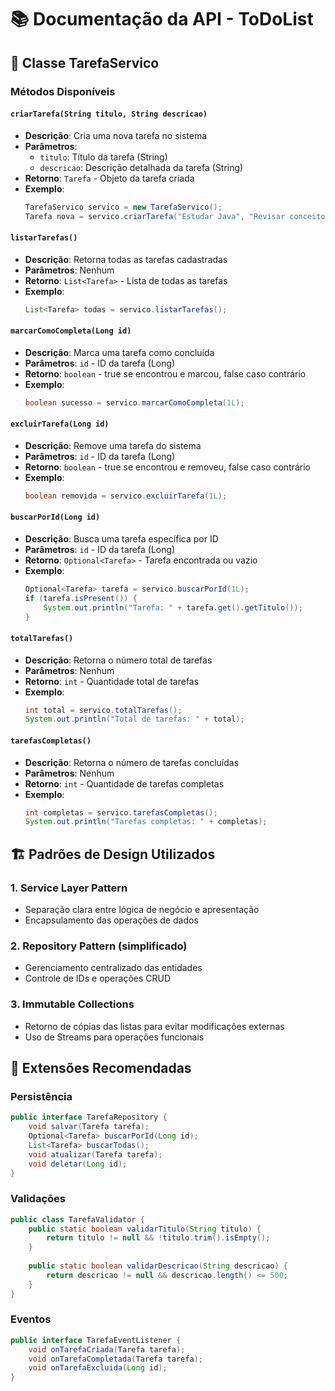 # 📚 Documentação da API - ToDoList

## 🔧 Classe TarefaServico

### Métodos Disponíveis

#### `criarTarefa(String titulo, String descricao)`
- **Descrição**: Cria uma nova tarefa no sistema
- **Parâmetros**: 
  - `titulo`: Título da tarefa (String)
  - `descricao`: Descrição detalhada da tarefa (String)
- **Retorno**: `Tarefa` - Objeto da tarefa criada
- **Exemplo**:
  ```java
  TarefaServico servico = new TarefaServico();
  Tarefa nova = servico.criarTarefa("Estudar Java", "Revisar conceitos de POO");
  ```

#### `listarTarefas()`
- **Descrição**: Retorna todas as tarefas cadastradas
- **Parâmetros**: Nenhum
- **Retorno**: `List<Tarefa>` - Lista de todas as tarefas
- **Exemplo**:
  ```java
  List<Tarefa> todas = servico.listarTarefas();
  ```

#### `marcarComoCompleta(Long id)`
- **Descrição**: Marca uma tarefa como concluída
- **Parâmetros**: `id` - ID da tarefa (Long)
- **Retorno**: `boolean` - true se encontrou e marcou, false caso contrário
- **Exemplo**:
  ```java
  boolean sucesso = servico.marcarComoCompleta(1L);
  ```

#### `excluirTarefa(Long id)`
- **Descrição**: Remove uma tarefa do sistema
- **Parâmetros**: `id` - ID da tarefa (Long)
- **Retorno**: `boolean` - true se encontrou e removeu, false caso contrário
- **Exemplo**:
  ```java
  boolean removida = servico.excluirTarefa(1L);
  ```

#### `buscarPorId(Long id)`
- **Descrição**: Busca uma tarefa específica por ID
- **Parâmetros**: `id` - ID da tarefa (Long)
- **Retorno**: `Optional<Tarefa>` - Tarefa encontrada ou vazio
- **Exemplo**:
  ```java
  Optional<Tarefa> tarefa = servico.buscarPorId(1L);
  if (tarefa.isPresent()) {
      System.out.println("Tarefa: " + tarefa.get().getTitulo());
  }
  ```

#### `totalTarefas()`
- **Descrição**: Retorna o número total de tarefas
- **Parâmetros**: Nenhum
- **Retorno**: `int` - Quantidade total de tarefas
- **Exemplo**:
  ```java
  int total = servico.totalTarefas();
  System.out.println("Total de tarefas: " + total);
  ```

#### `tarefasCompletas()`
- **Descrição**: Retorna o número de tarefas concluídas
- **Parâmetros**: Nenhum
- **Retorno**: `int` - Quantidade de tarefas completas
- **Exemplo**:
  ```java
  int completas = servico.tarefasCompletas();
  System.out.println("Tarefas completas: " + completas);
  ```

## 🏗️ Padrões de Design Utilizados

### 1. **Service Layer Pattern**
- Separação clara entre lógica de negócio e apresentação
- Encapsulamento das operações de dados

### 2. **Repository Pattern (simplificado)**
- Gerenciamento centralizado das entidades
- Controle de IDs e operações CRUD

### 3. **Immutable Collections**
- Retorno de cópias das listas para evitar modificações externas
- Uso de Streams para operações funcionais

## 🔮 Extensões Recomendadas

### Persistência
```java
public interface TarefaRepository {
    void salvar(Tarefa tarefa);
    Optional<Tarefa> buscarPorId(Long id);
    List<Tarefa> buscarTodas();
    void atualizar(Tarefa tarefa);
    void deletar(Long id);
}
```

### Validações
```java
public class TarefaValidator {
    public static boolean validarTitulo(String titulo) {
        return titulo != null && !titulo.trim().isEmpty();
    }
    
    public static boolean validarDescricao(String descricao) {
        return descricao != null && descricao.length() <= 500;
    }
}
```

### Eventos
```java
public interface TarefaEventListener {
    void onTarefaCriada(Tarefa tarefa);
    void onTarefaCompletada(Tarefa tarefa);
    void onTarefaExcluida(Long id);
}
```
